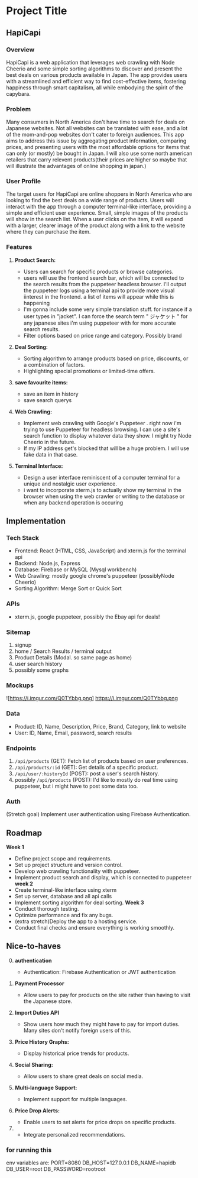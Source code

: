 # Project Title

## HapiCapi

### Overview

HapiCapi is a web application that leverages web crawling with Node Cheerio and some simple sorting algorithms to discover and present the best deals on various products available in Japan. The app provides users with a streamlined and efficient way to find cost-effective items, fostering happiness through smart capitalism, all while embodying the spirit of the capybara.

### Problem

Many consumers in North America don't have time to search for deals on Japanese websites. Not all websites can be translated with ease, and a lot of the mom-and-pop websites don't cater to foreign audiences. This app aims to address this issue by aggregating product information, comparing prices, and presenting users with the most affordable options for items that can only (or mostly) be bought in Japan. I will also use some north american retailers that carry relevent products(their prices are higher so maybe that will illustrate the advantages of online shopping in japan.)

### User Profile

The target users for HapiCapi are online shoppers in North America who are looking to find the best deals on a wide range of products. Users will interact with the app through a computer terminal-like interface, providing a simple and efficient user experience. Small, simple images of the products will show in the search list. When a user clicks on the item, it will expand with a larger, clearer image of the product along with a link to the website where they can purchase the item.

### Features

1. **Product Search:**
   - Users can search for specific products or browse categories.
   - users will use the frontend search bar, which will be connected to the search results from the puppeteer headless browser. I'll output the puppeteer logs using a terminal api to provide more visual iinterest in the frontend. a list of items will appear while this is happening
   - I'm gonna include some very simple translation stuff. for instance if a user types in "jacket". I can force the search term " ジャケット " for any japanese sites i'm using puppeteer with for more accurate  search results. 
   - Filter options based on price range and category. Possibly brand

2. **Deal Sorting:**
   - Sorting algorithm to arrange products based on price, discounts, or a combination of factors.
   - Highlighting special promotions or limited-time offers.

3. **save favourite items:**
   - save an item in history
   - save search querys

4. **Web Crawling:**
   - Implement web crawling with Google's Puppeteer . right now i'm trying to use Puppeteer for headless browsing. I can use a site's search function to display whatever data they show. 
   I might try Node Cheerio in the future. 
   - If my IP address get's blocked that will be a huge problem. I will use fake data in that case. 

5. **Terminal Interface:**
   - Design a user interface reminiscent of a computer terminal for a unique and nostalgic user experience.
   - i want to incorporate xterm.js to actually show my terminal in the browser when using the web crawler or writing to the database or when any backend operation is occuring

## Implementation

### Tech Stack

- Frontend: React (HTML, CSS, JavaScript) and xterm.js for the terminal api
- Backend: Node.js, Express
- Database: Firebase or MySQL (Mysql workbench)
- Web Crawling: mostly google chrome's puppeteer (possiblyNode Cheerio)
- Sorting Algorithm: Merge Sort or Quick Sort


### APIs

- xterm.js, google puppeteer, possibly the Ebay api for deals!

### Sitemap

1. signup
2. home / Search Results / terminal output
3. Product Details (Modal. so same page as home)
4. user search history
5. possibly some graphs

### Mockups

![https://i.imgur.com/Q0TYbbg.png] https://i.imgur.com/Q0TYbbg.png

### Data

- Product: ID, Name, Description, Price, Brand, Category, link to website
- User: ID, Name, Email, password, search results

### Endpoints

1. `/api/products` (GET): Fetch list of products based on user 
preferences.
2. `/api/products/:id` (GET): Get details of a specific product.
3. `/api/user/:historyId` (POST): post a user's search history.
4. possibly `/api/products` (POST): I'd like to mostly do real time using puppeteer, but i might have to post some data too. 

### Auth

(Stretch goal) Implement user authentication using Firebase Authentication.

## Roadmap

**Week 1**
- Define project scope and requirements.
- Set up project structure and version control.
- Develop web crawling functionality with puppeteer.
- Implement product search and display, which is connected to puppeteer
**week 2**
- Create terminal-like interface using xterm
- Set up server, database and all api calls
- Implement sorting algorithm for deal sorting.
**Week 3**
- Conduct thorough testing.
- Optimize performance and fix any bugs.
- (extra stretch)Deploy the app to a hosting service.
- Conduct final checks and ensure everything is working smoothly.

## Nice-to-haves

0. **authentication**
   - Authentication: Firebase Authentication or JWT authentication

1. **Payment Processor**
    - Allow users to pay for products on the site rather than having to visit the Japanese store.

2. **Import Duties API**
    - Show users how much they might have to pay for import duties. Many sites don't notify foreign users of this.

3. **Price History Graphs:**
   - Display historical price trends for products.

4. **Social Sharing:**
   - Allow users to share great deals on social media.

5. **Multi-language Support:**
   - Implement support for multiple languages.

6. **Price Drop Alerts:**
   - Enable users to set alerts for price drops on specific products.

7. - Integrate personalized recommendations.


### for running this
env variables are:
PORT=8080
DB_HOST=127.0.0.1
DB_NAME=hapidb
DB_USER=root
DB_PASSWORD=rootroot